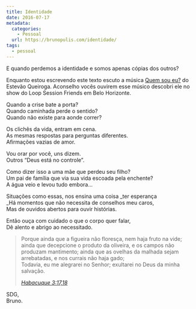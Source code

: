```yaml
---
title: Identidade
date: 2016-07-17
metadata:
  categories:
    - Pessoal
  url: https://brunopulis.com/identidade/
tags:
  - pessoal
---
```

E quando perdemos a identidade e somos apenas cópias dos outros?

Enquanto estou escrevendo este texto escuto a música [Quem sou eu?](https://open.spotify.com/track/2F1KQZSg0Wyt4IdDxIA3uF) do Estevão Queiroga. Aconselho vocês ouvirem esse músico descobri ele no show do Loop Session Friends em Belo Horizonte.

Quando a crise bate a porta?   
Quando caminhada perde o sentido?  
Quando não existe para aonde correr?

Os clichês da vida, entram em cena.  
As mesmas respostas para perguntas diferentes.  
Afirmações vazias de amor.

Vou orar por você, uns dizem.  
Outros “Deus está no controle”.

Como dizer isso a uma mãe que perdeu seu filho?  
Um pai de família que via sua vida escoada pela enchente?  
A água veio e levou tudo embora…

Situações como essas, nos ensina uma coisa _ter esperança  
_Há momentos que não necessita de conselhos meu caros,  
Mas de ouvidos abertos para ouvir histórias.

Então ouça com cuidado o que o corpo quer falar,  
Dê alento e abrigo ao necessitado.

> Porque ainda que a figueira não floresça, nem haja fruto na vide; ainda que decepcione o produto da oliveira, e os campos não produzam mantimento; ainda que as ovelhas da malhada sejam arrebatadas, e nos currais não haja gado;  
> Todavia, eu me alegrarei no Senhor; exultarei no Deus da minha salvação.
> 
> <cite><a href="https://www.bibliaonline.com.br/acf/hc/3/17,18" target="_blank" rel="noreferrer noopener">Habacuque 3:17,18</a></cite>

SDG,  
Bruno.